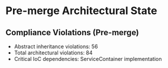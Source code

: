 # Pre-merge Architectural State
## Compliance Violations (Pre-merge)
- Abstract inheritance violations: 56
- Total architectural violations: 84
- Critical IoC dependencies: ServiceContainer implementation
